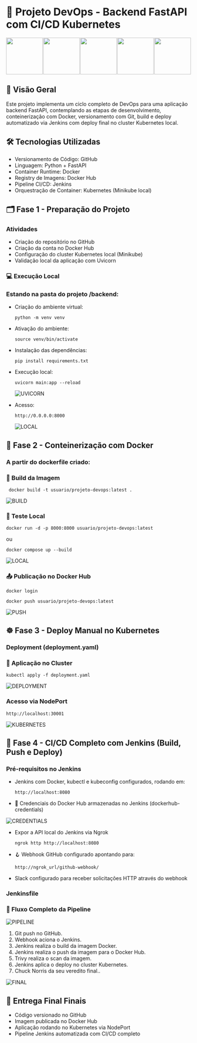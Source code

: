 # 🚀 Projeto DevOps - Backend FastAPI com CI/CD Kubernetes

<div style="display: flex; justify-content: space-between; width: 100%;">
  <img src="images/icons/i-github.png" width="100"/>
  <img src="images/icons/i-python.png" width="100"/>
  <img src="images/icons/i-docker.png" width="100"/>
  <img src="images/icons/i-jenkins.png" width="100"/>
  <img src="images/icons/i-kubernetes.png" width="100"/>
</div>

## 📄 Visão Geral

Este projeto implementa um ciclo completo de DevOps para uma aplicação backend FastAPI, contemplando as etapas de desenvolvimento, conteinerização com Docker, versionamento com Git, build e deploy automatizado via Jenkins com deploy final no cluster Kubernetes local.

## 🛠️ Tecnologias Utilizadas

* Versionamento de Código: GitHub
* Linguagem: Python + FastAPI
* Container Runtime: Docker
* Registry de Imagens: Docker Hub
* Pipeline CI/CD: Jenkins
* Orquestração de Container: Kubernetes (Minikube local)

## 🗂️ Fase 1 - Preparação do Projeto

### Atividades

* Criação do repositório no GitHub
* Criação da conta no Docker Hub
* Configuração do cluster Kubernetes local (Minikube)
* Validação local da aplicação com Uvicorn

### 💻 Execução Local

### Estando na pasta do projeto /backend:

* Criação do ambiente virtual:

  ```
  python -m venv venv
  ```
* Ativação do ambiente:

  ```
  source venv/bin/activate
  ```
* Instalação das dependências:

  ```
  pip install requirements.txt
  ```

* Execução local:

  ```
  uvicorn main:app --reload
  ```

  ![UVICORN](images/1.png)

* Acesso:

  ```
  http://0.0.0.0:8000
  ```

  ![LOCAL](images/2.png)


## 🐳 Fase 2 - Conteinerização com Docker

### A partir do dockerfile criado:

### 🔨 Build da Imagem

```
 docker build -t usuario/projeto-devops:latest .
```

![BUILD](images/3.png)


### 🔬 Teste Local

```
docker run -d -p 8000:8000 usuario/projeto-devops:latest
```

ou

```
docker compose up --build
```

![LOCAL](images/2.png)

### 📤 Publicação no Docker Hub

```
docker login
```

```
docker push usuario/projeto-devops:latest
```

![PUSH](images/4.png)

## ☸️ Fase 3 - Deploy Manual no Kubernetes

### Deployment (deployment.yaml)

### 🔗 Aplicação no Cluster

```
kubectl apply -f deployment.yaml
```

![DEPLOYMENT](images/5.1.png)

### Acesso via NodePort

```
http://localhost:30001
```

![KUBERNETES](images/5.png)

## 🔄 Fase 4 - CI/CD Completo com Jenkins (Build, Push e Deploy)

### Pré-requisitos no Jenkins

* Jenkins com Docker, kubectl e kubeconfig configurados, rodando em:

  ```
  http://localhost:8080
  ```

* 🔐 Credenciais do Docker Hub armazenadas no Jenkins (dockerhub-credentials)

![CREDENTIALS](images/6.png)

* Expor a API local do Jenkins via Ngrok

  ```
  ngrok http http://localhost:8080
  ```

* 🪝 Webhook GitHub configurado apontando para:

  ```
  http://ngrok_url/github-webhook/
  ```

* Slack configurado para receber solicitações HTTP através do webhook

### Jenkinsfile

### 🔁 Fluxo Completo da Pipeline

![PIPELINE](images/7.png)

1. Git push no GitHub.
2. Webhook aciona o Jenkins.
3. Jenkins realiza o build da imagem Docker.
4. Jenkins realiza o push da imagem para o Docker Hub.
5. Trivy realiza o scan da imagem.
6. Jenkins aplica o deploy no cluster Kubernetes.
7. Chuck Norris da seu veredito final..

![FINAL](images/8.png)

## 🎯 Entrega Final Finais

* Código versionado no GitHub
* Imagem publicada no Docker Hub
* Aplicação rodando no Kubernetes via NodePort
* Pipeline Jenkins automatizada com CI/CD completo